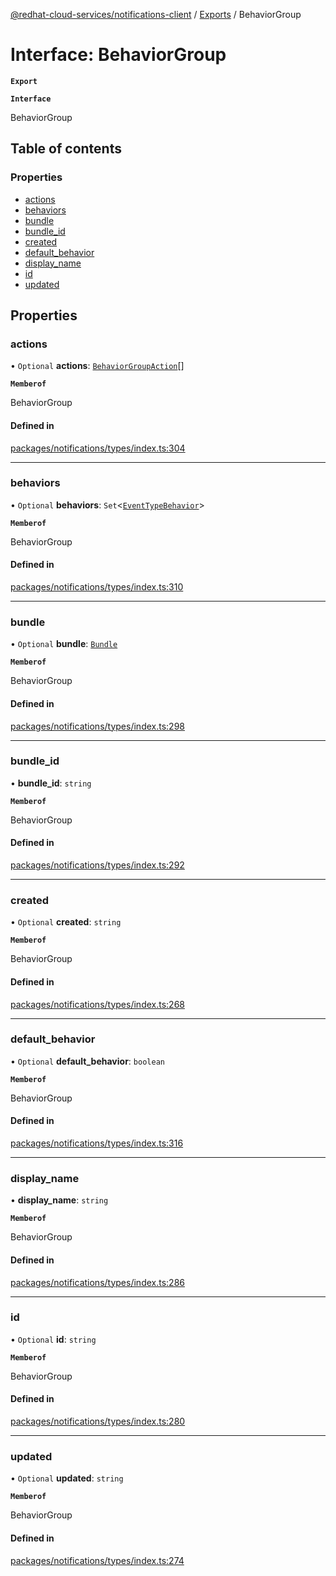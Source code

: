 [@redhat-cloud-services/notifications-client](../README.md) / [Exports](../modules.md) / BehaviorGroup

# Interface: BehaviorGroup

**`Export`**

**`Interface`**

BehaviorGroup

## Table of contents

### Properties

- [actions](BehaviorGroup.md#actions)
- [behaviors](BehaviorGroup.md#behaviors)
- [bundle](BehaviorGroup.md#bundle)
- [bundle\_id](BehaviorGroup.md#bundle_id)
- [created](BehaviorGroup.md#created)
- [default\_behavior](BehaviorGroup.md#default_behavior)
- [display\_name](BehaviorGroup.md#display_name)
- [id](BehaviorGroup.md#id)
- [updated](BehaviorGroup.md#updated)

## Properties

### actions

• `Optional` **actions**: [`BehaviorGroupAction`](BehaviorGroupAction.md)[]

**`Memberof`**

BehaviorGroup

#### Defined in

[packages/notifications/types/index.ts:304](https://github.com/mkholjuraev/javascript-clients/blob/master/packages/notifications/types/index.ts#L304)

___

### behaviors

• `Optional` **behaviors**: `Set`<[`EventTypeBehavior`](EventTypeBehavior.md)\>

**`Memberof`**

BehaviorGroup

#### Defined in

[packages/notifications/types/index.ts:310](https://github.com/mkholjuraev/javascript-clients/blob/master/packages/notifications/types/index.ts#L310)

___

### bundle

• `Optional` **bundle**: [`Bundle`](Bundle.md)

**`Memberof`**

BehaviorGroup

#### Defined in

[packages/notifications/types/index.ts:298](https://github.com/mkholjuraev/javascript-clients/blob/master/packages/notifications/types/index.ts#L298)

___

### bundle\_id

• **bundle\_id**: `string`

**`Memberof`**

BehaviorGroup

#### Defined in

[packages/notifications/types/index.ts:292](https://github.com/mkholjuraev/javascript-clients/blob/master/packages/notifications/types/index.ts#L292)

___

### created

• `Optional` **created**: `string`

**`Memberof`**

BehaviorGroup

#### Defined in

[packages/notifications/types/index.ts:268](https://github.com/mkholjuraev/javascript-clients/blob/master/packages/notifications/types/index.ts#L268)

___

### default\_behavior

• `Optional` **default\_behavior**: `boolean`

**`Memberof`**

BehaviorGroup

#### Defined in

[packages/notifications/types/index.ts:316](https://github.com/mkholjuraev/javascript-clients/blob/master/packages/notifications/types/index.ts#L316)

___

### display\_name

• **display\_name**: `string`

**`Memberof`**

BehaviorGroup

#### Defined in

[packages/notifications/types/index.ts:286](https://github.com/mkholjuraev/javascript-clients/blob/master/packages/notifications/types/index.ts#L286)

___

### id

• `Optional` **id**: `string`

**`Memberof`**

BehaviorGroup

#### Defined in

[packages/notifications/types/index.ts:280](https://github.com/mkholjuraev/javascript-clients/blob/master/packages/notifications/types/index.ts#L280)

___

### updated

• `Optional` **updated**: `string`

**`Memberof`**

BehaviorGroup

#### Defined in

[packages/notifications/types/index.ts:274](https://github.com/mkholjuraev/javascript-clients/blob/master/packages/notifications/types/index.ts#L274)
